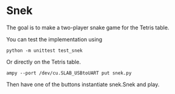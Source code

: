 # Snek
The goal is to make a two-player snake game for the Tetris table.

You can test the implementation using

	python -m unittest test_snek

Or directly on the Tetris table.

	ampy --port /dev/cu.SLAB_USBtoUART put snek.py

Then have one of the buttons instantiate snek.Snek and play.
